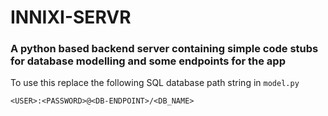 # INNIXI-SERVR

### A python based backend server containing simple code stubs for database modelling and some endpoints for the app

To use this replace the following SQL database path string in `model.py`

`<USER>:<PASSWORD>@<DB-ENDPOINT>/<DB_NAME>`
